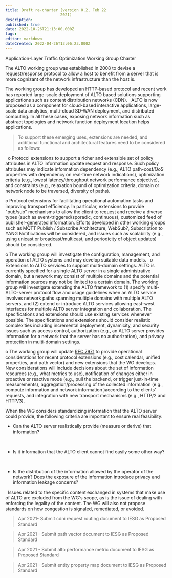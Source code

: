```yaml
---
title: Draft re-charter (version 0.2, Feb 22
                        2021)
description: 
published: true
date: 2022-10-26T21:13:00.000Z
tags: 
editor: markdown
dateCreated: 2022-04-26T13:06:23.000Z
---
```


Application-Layer Traffic Optimization Working Group Charter

The ALTO working group was established in 2008 to devise a request/response protocol to allow a host to benefit from a server that is more cognizant of the network infrastructure than the host is. 

The working group has developed an HTTP-based protocol and recent work has reported large-scale deployment of ALTO based solutions supporting applications such as content distribution networks (CDN). 
 
ALTO is now proposed as a component for cloud-based interactive applications, large-scale data analytics, multi-cloud SD-WAN deployment, and distributed computing. In all these cases, exposing network information such as abstract topologies and network function deployment location helps applications. 

> 
> To support these emerging uses, extensions are needed, and additional functional and architectural features need to be considered as follows:
> 

 
o Protocol extensions to support a richer and extensible set of policy attributes in ALTO information update request and response. Such policy attributes may indicate information dependency (e.g., ALTO path-cost/QoS properties with dependency on real-time network indications), optimization criteria (e.g., lowest latency/throughput network performance objective), and constraints (e.g., relaxation bound of optimization criteria, domain or network node to be traversed, diversity of paths). 

o Protocol extensions for facilitating operational automation tasks and improving transport efficiency. In particular, extensions to provide "pub/sub" mechanisms to allow the client to request and receive a diverse types (such as event-triggered/sporadic, continuous), customized feed of publisher-generated information. Efforts developed in other working groups such as MQTT Publish / Subscribe Architecture, WebSub?, Subscription to YANG Notifications will be considered, and issues such as scalability (e.g., using unicast or broadcast/multicast, and periodicity of object updates) should be considered. 

o The working group will investigate the configuration, management, and operation of ALTO systems and may develop suitable data models.
 
o Extensions to ALTO services to support multi-domain settings. ALTO is currently specified for a single ALTO server in a single administrative domain, but a network may consist of multiple domains and the potential information sources may not be limited to a certain domain. The working group will investigate extending the ALTO framework to (1) specify multi-ALTO-server protocol flow and usage guidelines when an ALTO service involves network paths spanning multiple domains with multiple ALTO servers, and (2) extend or introduce ALTO services allowing east-west interfaces for multiple ALTO server integration and collaboration. The specifications and extensions should use existing services whenever possible. The specifications and extensions should consider realistic complexities including incremental deployment, dynamicity, and security issues such as access control, authorization (e.g., an ALTO server provides information for a network that the server has no authorization), and privacy protection in multi-domain settings.

o The working group will update [RFC 7971](http://tools.ietf.org/html/rfc7971) to provide operational considerations for recent protocol extensions (e.g., cost calendar, unified properties, and path vector) and new extensions that the WG develops. New considerations will include decisions about the set of information resources (e.g., what metrics to use), notification of changes either in proactive or reactive mode (e.g., pull the backend, or trigger just-in-time measurements), aggregation/processing of the collected information (e.g., compute information and network information )according to the clients’ requests, and integration with new transport mechanisms (e.g., HTTP/2 and HTTP/3). 

When the WG considers standardizing information that the ALTO server could provide, the following criteria are important to ensure real feasibility:
 

* Can the ALTO server realistically provide (measure or derive) that information?

 

* Is it information that the ALTO client cannot find easily some other way?

 

* Is the distribution of the information allowed by the operator of the network? Does the exposure of the information introduce privacy and information leakage concerns?

 
Issues related to the specific content exchanged in systems that make use of ALTO are excluded from the WG's scope, as is the issue of dealing with enforcing the legality of the content. The WG will also not propose standards on how congestion is signaled, remediated, or avoided.

> 
> Apr 2021- Submit cdni request routing document to IESG as Proposed Standard
> 

> 
> Apr 2021 - Submit path vector document to IESG as Proposed Standard
> 

> 
> Apr 2021 - Submit alto performance metric document to IESG as Proposed Standard
> 

> 
> Apr 2021 - Submit entity property map document to IESG as Proposed Standard
> 
